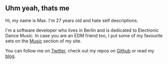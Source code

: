 ## Uhm yeah, thats me

Hi, my name is Max. I'm 27 years old and hate self descriptions.

I'm a software developer who lives in Berlin and is dedicated to Electronic Dance Music.
In case you are an EDM friend too, I put some of my favourite sets on the [Music](/music) section of my site. 

You can follow me on [Twitter][twitter], check out my repos on [Github][github] or read my [blog][blog].

[twitter]: https://twitter.com/DonnieBerlin
[github]: https://github.com/maximilian-krauss
[blog]: https://blog.krauss.io
